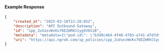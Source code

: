 <!-- Code generated for API Clients. DO NOT EDIT. -->

#### Example Response

```json
{
	"created_at": "2025-03-18T22:20:05Z",
	"description": "API Outbound Gateway",
	"id": "ipp_2uVasvWsKv76EZmRHJ1ygXV6SiB",
	"metadata": "metadata={\"pod-id\": \"b3d9c464-4f48-4783-a741-d7d7d5db310f\"}",
	"uri": "https://api.ngrok.com/ip_policies/ipp_2uVasvWsKv76EZmRHJ1ygXV6SiB"
}
```
